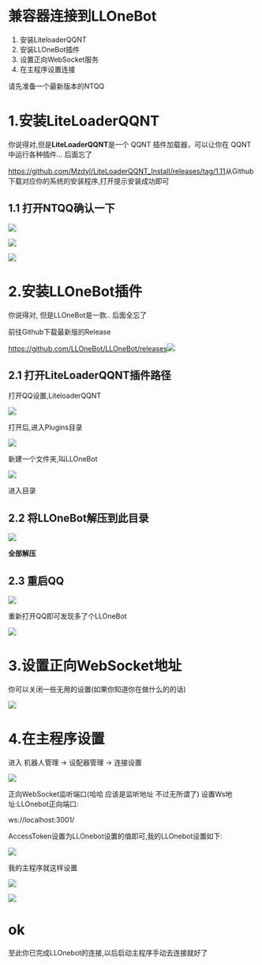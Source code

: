 # 兼容器连接到LLOneBot

1. 安装LiteloaderQQNT
2. 安装LLOneBot插件
3. 设置正向WebSocket服务
4. 在主程序设置连接

请先准备一个最新版本的NTQQ

# 1.安装LiteLoaderQQNT

你说得对,但是**LiteLoaderQQNT**是一个 QQNT 插件加载器，可以让你在 QQNT 中运行各种插件... 后面忘了

<https://github.com/Mzdyl/LiteLoaderQQNT_Install/releases/tag/1.11>从Github下载对应你的系统的安装程序,打开提示安装成功即可

## 1.1 打开NTQQ确认一下

![](./attachments/教程__兼容器连接到LLOneBot_001.png)

![](./attachments/教程__兼容器连接到LLOneBot_002.png)

![](./attachments/教程__兼容器连接到LLOneBot_003.png)

# 2.安装LLOneBot插件

你说得对, 但是LLOneBot是一款.. 后面全忘了

前往Github下载最新版的Release

<https://github.com/LLOneBot/LLOneBot/releases>![](./attachments/教程__兼容器连接到LLOneBot_004.png)

## 2.1 打开LiteLoaderQQNT插件路径

打开QQ设置,LiteloaderQQNT

![](./attachments/教程__兼容器连接到LLOneBot_005.png)

打开后,进入Plugins目录

![](./attachments/教程__兼容器连接到LLOneBot_006.png)

新建一个文件夹,叫LLOneBot

![](./attachments/教程__兼容器连接到LLOneBot_007.png)

进入目录

## 2.2 将LLOneBot解压到此目录

![](./attachments/教程__兼容器连接到LLOneBot_008.png)

**全部解压**

## 2.3 重启QQ

![](./attachments/教程__兼容器连接到LLOneBot_009.png)

重新打开QQ即可发现多了个LLOneBot

![](./attachments/教程__兼容器连接到LLOneBot_010.png)

# 3.设置正向WebSocket地址

你可以关闭一些无用的设置(如果你知道你在做什么的的话)

![](./attachments/教程__兼容器连接到LLOneBot_011.png)

# 4.在主程序设置

进入 机器人管理 -> 设配器管理 -> 连接设置

![](./attachments/教程__兼容器连接到LLOneBot_012.png)

正向WebSocket监听端口(哈哈 应该是监听地址 不过无所谓了) 设置Ws地址:LLOnebot正向端口:

ws://localhost:3001/

AccessToken设置为LLOnebot设置的值即可,我的LLOnebot设置如下:

![](./attachments/教程__兼容器连接到LLOneBot_013.png)

我的主程序就这样设置

![](./attachments/教程__兼容器连接到LLOneBot_014.png)

![](./attachments/教程__兼容器连接到LLOneBot_015.png)

# ok

至此你已完成LLOnebot的连接,以后启动主程序手动去连接就好了

